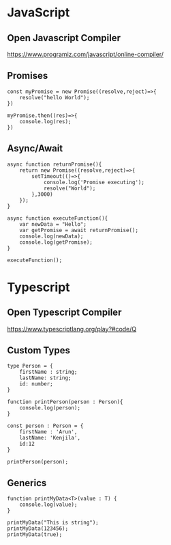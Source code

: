 # JavaScript

## Open Javascript Compiler

https://www.programiz.com/javascript/online-compiler/

## Promises

```
const myPromise = new Promise((resolve,reject)=>{
    resolve("hello World");
})

myPromise.then((res)=>{
    console.log(res);
})

```

## Async/Await

```
async function returnPromise(){
    return new Promise((resolve,reject)=>{
        setTimeout(()=>{
            console.log('Promise executing');
            resolve("World");
        },3000)
    });
}

async function executeFunction(){
    var newData = "Hello";
    var getPromise = await returnPromise();
    console.log(newData);
    console.log(getPromise);
}

executeFunction();
```

# Typescript

## Open Typescript Compiler

https://www.typescriptlang.org/play?#code/Q

## Custom Types

```
type Person = {
    firstName : string;
    lastName: string;
    id: number;
}

function printPerson(person : Person){
    console.log(person);
}

const person : Person = {
    firstName : 'Arun',
    lastName: 'Kenjila',
    id:12
}

printPerson(person);

```

## Generics

```
function printMyData<T>(value : T) {
    console.log(value);
}

printMyData("This is string");
printMyData(123456);
printMyData(true);
```
